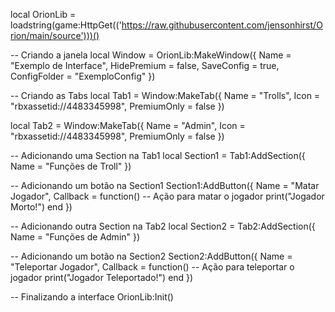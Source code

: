 local OrionLib = loadstring(game:HttpGet(('https://raw.githubusercontent.com/jensonhirst/Orion/main/source')))()

-- Criando a janela
local Window = OrionLib:MakeWindow({
    Name = "Exemplo de Interface",
    HidePremium = false,
    SaveConfig = true,
    ConfigFolder = "ExemploConfig"
})

-- Criando as Tabs
local Tab1 = Window:MakeTab({
    Name = "Trolls",
    Icon = "rbxassetid://4483345998",
    PremiumOnly = false
})

local Tab2 = Window:MakeTab({
    Name = "Admin",
    Icon = "rbxassetid://4483345998",
    PremiumOnly = false
})

-- Adicionando uma Section na Tab1
local Section1 = Tab1:AddSection({
    Name = "Funções de Troll"
})

-- Adicionando um botão na Section1
Section1:AddButton({
    Name = "Matar Jogador",
    Callback = function()
        -- Ação para matar o jogador
        print("Jogador Morto!")
    end
})

-- Adicionando outra Section na Tab2
local Section2 = Tab2:AddSection({
    Name = "Funções de Admin"
})

-- Adicionando um botão na Section2
Section2:AddButton({
    Name = "Teleportar Jogador",
    Callback = function()
        -- Ação para teleportar o jogador
        print("Jogador Teleportado!")
    end
})

-- Finalizando a interface
OrionLib:Init()
